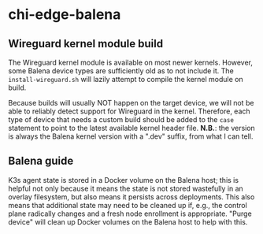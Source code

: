 # chi-edge-balena

## Wireguard kernel module build

The Wireguard kernel module is available on most newer kernels. However, some Balena
device types are sufficiently old as to not include it. The `install-wireguard.sh` will
lazily attempt to compile the kernel module on build. 

Because builds will usually NOT happen on the target device, we will not be able to reliably
detect support for Wireguard in the kernel. Therefore, each type of device that needs
a custom build should be added to the `case` statement to point to the latest available
kernel header file. **N.B.**: the version is always the Balena kernel version with a
".dev" suffix, from what I can tell.

## Balena guide

K3s agent state is stored in a Docker volume on the Balena host; this is helpful not only because it means the state is not stored wastefully in an overlay filesystem, but also means it persists across deployments. This also means that additional state may need to be cleaned up if, e.g., the control plane radically changes and a fresh node enrollment is appropriate. "Purge device" will clean up Docker volumes on the Balena host to help with this.
